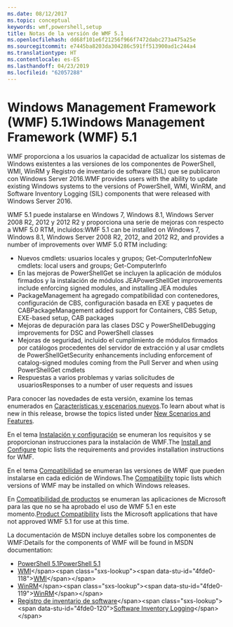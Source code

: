 ```yaml
---
ms.date: 08/12/2017
ms.topic: conceptual
keywords: wmf,powershell,setup
title: Notas de la versión de WMF 5.1
ms.openlocfilehash: dd68f101e6f21256f966f7472dabc273a475a25e
ms.sourcegitcommit: e7445ba8203da304286c591ff513900ad1c244a4
ms.translationtype: HT
ms.contentlocale: es-ES
ms.lasthandoff: 04/23/2019
ms.locfileid: "62057288"
---
```

# <a name="windows-management-framework-wmf-51"></a><span data-ttu-id="4fde0-103">Windows Management Framework (WMF) 5.1</span><span class="sxs-lookup"><span data-stu-id="4fde0-103">Windows Management Framework (WMF) 5.1</span></span>

<span data-ttu-id="4fde0-104">WMF proporciona a los usuarios la capacidad de actualizar los sistemas de Windows existentes a las versiones de los componentes de PowerShell, WMI, WinRM y Registro de inventario de software (SIL) que se publicaron con Windows Server 2016.</span><span class="sxs-lookup"><span data-stu-id="4fde0-104">WMF provides users with the ability to update existing Windows systems to the versions of PowerShell, WMI, WinRM, and Software Inventory Logging (SIL) components that were released with Windows Server 2016.</span></span>

<span data-ttu-id="4fde0-105">WMF 5.1 puede instalarse en Windows 7, Windows 8.1, Windows Server 2008 R2, 2012 y 2012 R2 y proporciona una serie de mejoras con respecto a WMF 5.0 RTM, incluidos:</span><span class="sxs-lookup"><span data-stu-id="4fde0-105">WMF 5.1 can be installed on Windows 7, Windows 8.1, Windows Server 2008 R2, 2012, and 2012 R2, and provides a number of improvements over WMF 5.0 RTM including:</span></span>

- <span data-ttu-id="4fde0-106">Nuevos cmdlets: usuarios locales y grupos; Get-ComputerInfo</span><span class="sxs-lookup"><span data-stu-id="4fde0-106">New cmdlets: local users and groups; Get-ComputerInfo</span></span>
- <span data-ttu-id="4fde0-107">En las mejoras de PowerShellGet se incluyen la aplicación de módulos firmados y la instalación de módulos JEA</span><span class="sxs-lookup"><span data-stu-id="4fde0-107">PowerShellGet improvements include enforcing signed modules, and installing JEA modules</span></span>
- <span data-ttu-id="4fde0-108">PackageManagement ha agregado compatibilidad con contenedores, configuración de CBS, configuración basada en EXE y paquetes de CAB</span><span class="sxs-lookup"><span data-stu-id="4fde0-108">PackageManagement added support for Containers, CBS Setup, EXE-based setup, CAB packages</span></span>
- <span data-ttu-id="4fde0-109">Mejoras de depuración para las clases DSC y PowerShell</span><span class="sxs-lookup"><span data-stu-id="4fde0-109">Debugging improvements for DSC and PowerShell classes</span></span>
- <span data-ttu-id="4fde0-110">Mejoras de seguridad, incluido el cumplimiento de módulos firmados por catálogos procedentes del servidor de extracción y al usar cmdlets de PowerShellGet</span><span class="sxs-lookup"><span data-stu-id="4fde0-110">Security enhancements including enforcement of catalog-signed modules coming from the Pull Server and when using PowerShellGet cmdlets</span></span>
- <span data-ttu-id="4fde0-111">Respuestas a varios problemas y varias solicitudes de usuarios</span><span class="sxs-lookup"><span data-stu-id="4fde0-111">Responses to a number of user requests and issues</span></span>

<span data-ttu-id="4fde0-112">Para conocer las novedades de esta versión, examine los temas enumerados en [Características y escenarios nuevos](https://docs.microsoft.com/powershell/wmf/5.1/scenarios-features).</span><span class="sxs-lookup"><span data-stu-id="4fde0-112">To learn about what is new in this release, browse the topics listed under [New Scenarios and Features](https://docs.microsoft.com/powershell/wmf/5.1/scenarios-features).</span></span>

<span data-ttu-id="4fde0-113">En el tema [Instalación y configuración](https://docs.microsoft.com/powershell/wmf/5.1/install-configure) se enumeran los requisitos y se proporcionan instrucciones para la instalación de WMF.</span><span class="sxs-lookup"><span data-stu-id="4fde0-113">The [Install and Configure](https://docs.microsoft.com/powershell/wmf/5.1/install-configure) topic lists the requirements and provides installation instructions for WMF.</span></span>

<span data-ttu-id="4fde0-114">En el tema [Compatibilidad](https://docs.microsoft.com/powershell/wmf/5.1/compatibility) se enumeran las versiones de WMF que pueden instalarse en cada edición de Windows.</span><span class="sxs-lookup"><span data-stu-id="4fde0-114">The [Compatibility](https://docs.microsoft.com/powershell/wmf/5.1/compatibility) topic lists which versions of WMF may be installed on which Windows releases.</span></span>

<span data-ttu-id="4fde0-115">En [Compatibilidad de productos](https://docs.microsoft.com/powershell/wmf/5.1/productincompat) se enumeran las aplicaciones de Microsoft para las que no se ha aprobado el uso de WMF 5.1 en este momento.</span><span class="sxs-lookup"><span data-stu-id="4fde0-115">[Product Compatibility](https://docs.microsoft.com/powershell/wmf/5.1/productincompat) lists the Microsoft applications that have not approved WMF 5.1 for use at this time.</span></span>

<span data-ttu-id="4fde0-116">La documentación de MSDN incluye detalles sobre los componentes de WMF:</span><span class="sxs-lookup"><span data-stu-id="4fde0-116">Details for the components of WMF will be found in MSDN documentation:</span></span>

- [<span data-ttu-id="4fde0-117">PowerShell 5.1</span><span class="sxs-lookup"><span data-stu-id="4fde0-117">PowerShell 5.1</span></span>](https://docs.microsoft.com/powershell/)
- <span data-ttu-id="4fde0-118">[WMI](https://msdn.microsoft.com/library/jj152383(v=vs.85).aspx)</span><span class="sxs-lookup"><span data-stu-id="4fde0-118">[WMI](https://msdn.microsoft.com/library/jj152383(v=vs.85).aspx)</span></span>
- <span data-ttu-id="4fde0-119">[WinRM](https://msdn.microsoft.com/library/aa384426(v=vs.85).aspx)</span><span class="sxs-lookup"><span data-stu-id="4fde0-119">[WinRM](https://msdn.microsoft.com/library/aa384426(v=vs.85).aspx)</span></span>
- <span data-ttu-id="4fde0-120">[Registro de inventario de software](https://technet.microsoft.com/library/dn383584(v=ws.11).aspx)</span><span class="sxs-lookup"><span data-stu-id="4fde0-120">[Software Inventory Logging](https://technet.microsoft.com/library/dn383584(v=ws.11).aspx)</span></span>
